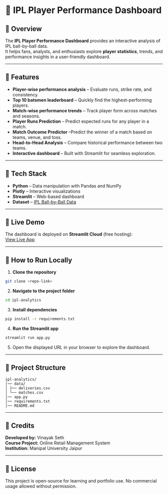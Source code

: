 # 🏏 IPL Player Performance Dashboard

## 📌 Overview

The **IPL Player Performance Dashboard** provides an interactive analysis of IPL ball-by-ball data.  
It helps fans, analysts, and enthusiasts explore **player statistics**, trends, and performance insights in a user-friendly dashboard.

---

## 🚀 Features

- **Player-wise performance analysis** – Evaluate runs, strike rate, and consistency.
- **Top 10 batsmen leaderboard** – Quickly find the highest-performing players.
- **Match-wise performance trends** – Track player form across matches and seasons.
- **Player Runs Prediction** – Predict expected runs for any player in a match.
- **Match Outcome Predictor** –Predict the winner of a match based on teams, venue, and toss.
- **Head-to-Head Analysis** – Compare historical performance between two teams.
- **Interactive dashboard** – Built with Streamlit for seamless exploration.
---

## 📂 Tech Stack

- **Python** – Data manipulation with Pandas and NumPy
- **Plotly** – Interactive visualizations
- **Streamlit** – Web-based dashboard
- **Dataset** – [IPL Ball-by-Ball Data](https://www.kaggle.com/datasets/ramjidoolla/ipl-data-set)

---

## 🔗 Live Demo

The dashboard is deployed on **Streamlit Cloud** (free hosting):  
[View Live App](https://ipl-analysis-yb53zae9rw8pdevw7jbetc.streamlit.app/)

---

## 📜 How to Run Locally

1. **Clone the repository**

```bash
git clone <repo-link>
```

2. **Navigate to the project folder**

```bash
cd ipl-analytics
```

3. **Install dependencies**

```bash
pip install -r requirements.txt
```

4. **Run the Streamlit app**

```bash
streamlit run app.py
```

5. Open the displayed URL in your browser to explore the dashboard.

---

## 📂 Project Structure

```
ipl-analytics/
│── data/
│ ├── deliveries.csv
│ └── matches.csv
│── app.py
│── requirements.txt
│── README.md
```

---

## 🤝 Credits

**Developed by:** Vinayak Seth  
**Course Project:** Online Retail Management System  
**Institution:** Manipal University Jaipur

---

## 📝 License

This project is open-source for learning and portfolio use. No commercial usage allowed without permission.

